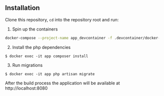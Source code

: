 ## Installation

Clone this repository, `cd` into the repository root and run:

1. Spin up the containers
```bash
docker-compose --project-name app_devcontainer -f .devcontainer/docker-compose.yml up --build
```

2. Install the php dependencies
```
$ docker exec -it app composer install
```

3. Run migrations
```
$ docker exec -it app php artisan migrate
```

After the build process the application will be available at http://localhost:8080
